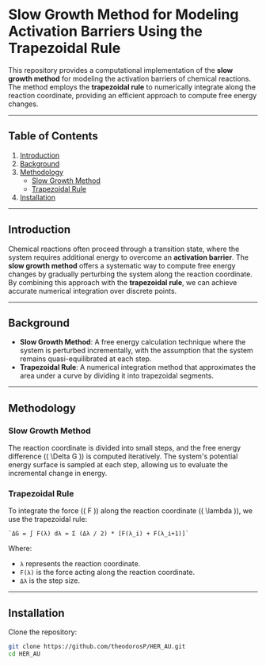 # Slow Growth Method for Modeling Activation Barriers Using the Trapezoidal Rule

This repository provides a computational implementation of the **slow growth method** for modeling the activation barriers of chemical reactions. The method employs the **trapezoidal rule** to numerically integrate along the reaction coordinate, providing an efficient approach to compute free energy changes.

---

## Table of Contents
1. [Introduction](#introduction)
2. [Background](#background)
3. [Methodology](#methodology)
    - [Slow Growth Method](#slow-growth-method)
    - [Trapezoidal Rule](#trapezoidal-rule)
4. [Installation](#installation)

---

## Introduction
Chemical reactions often proceed through a transition state, where the system requires additional energy to overcome an **activation barrier**. The **slow growth method** offers a systematic way to compute free energy changes by gradually perturbing the system along the reaction coordinate. By combining this approach with the **trapezoidal rule**, we can achieve accurate numerical integration over discrete points.

---

## Background
- **Slow Growth Method**: A free energy calculation technique where the system is perturbed incrementally, with the assumption that the system remains quasi-equilibrated at each step.
- **Trapezoidal Rule**: A numerical integration method that approximates the area under a curve by dividing it into trapezoidal segments.

---

## Methodology

### Slow Growth Method
The reaction coordinate is divided into small steps, and the free energy difference (\( \Delta G \)) is computed iteratively. The system's potential energy surface is sampled at each step, allowing us to evaluate the incremental change in energy.

### Trapezoidal Rule
To integrate the force (\( F \)) along the reaction coordinate (\( \lambda \)), we use the trapezoidal rule:

    `ΔG = ∫ F(λ) dλ ≈ Σ (Δλ / 2) * [F(λ_i) + F(λ_i+1)]`
  Where:
- `λ` represents the reaction coordinate.
- `F(λ)` is the force acting along the reaction coordinate.
- `Δλ` is the step size.

---

## Installation
Clone the repository:
```bash
git clone https://github.com/theodorosP/HER_AU.git
cd HER_AU

